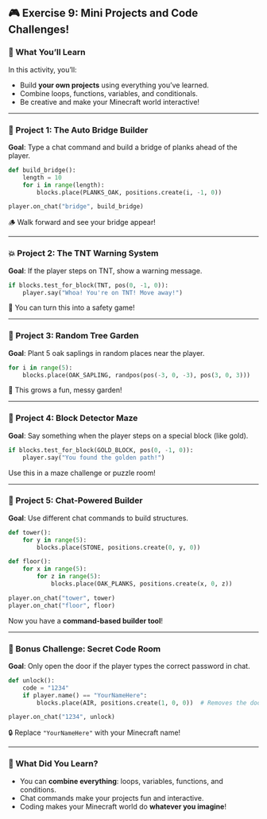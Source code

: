 ## 🎮 Exercise 9: Mini Projects and Code Challenges!

### 🎯 What You’ll Learn

In this activity, you’ll:

* Build **your own projects** using everything you’ve learned.
* Combine loops, functions, variables, and conditionals.
* Be creative and make your Minecraft world interactive!

---

### 🤖 Project 1: The Auto Bridge Builder

**Goal**: Type a chat command and build a bridge of planks ahead of the player.

```python
def build_bridge():
    length = 10
    for i in range(length):
        blocks.place(PLANKS_OAK, positions.create(i, -1, 0))

player.on_chat("bridge", build_bridge)
```

🪵 Walk forward and see your bridge appear!

---

### 💥 Project 2: The TNT Warning System

**Goal**: If the player steps on TNT, show a warning message.

```python
if blocks.test_for_block(TNT, pos(0, -1, 0)):
    player.say("Whoa! You're on TNT! Move away!")
```

🚨 You can turn this into a safety game!

---

### 🌳 Project 3: Random Tree Garden

**Goal**: Plant 5 oak saplings in random places near the player.

```python
for i in range(5):
    blocks.place(OAK_SAPLING, randpos(pos(-3, 0, -3), pos(3, 0, 3)))
```

🌱 This grows a fun, messy garden!

---

### 🧱 Project 4: Block Detector Maze

**Goal**: Say something when the player steps on a special block (like gold).

```python
if blocks.test_for_block(GOLD_BLOCK, pos(0, -1, 0)):
    player.say("You found the golden path!")
```

Use this in a maze challenge or puzzle room!

---

### 💬 Project 5: Chat-Powered Builder

**Goal**: Use different chat commands to build structures.

```python
def tower():
    for y in range(5):
        blocks.place(STONE, positions.create(0, y, 0))

def floor():
    for x in range(5):
        for z in range(5):
            blocks.place(OAK_PLANKS, positions.create(x, 0, z))

player.on_chat("tower", tower)
player.on_chat("floor", floor)
```

Now you have a **command-based builder tool**!

---

### 🏁 Bonus Challenge: Secret Code Room

**Goal**: Only open the door if the player types the correct password in chat.

```python
def unlock():
    code = "1234"
    if player.name() == "YourNameHere":
        blocks.place(AIR, positions.create(1, 0, 0))  # Removes the door

player.on_chat("1234", unlock)
```

🔒 Replace `"YourNameHere"` with your Minecraft name!

---

### 🧠 What Did You Learn?

* You can **combine everything**: loops, variables, functions, and conditions.
* Chat commands make your projects fun and interactive.
* Coding makes your Minecraft world do **whatever you imagine**!
